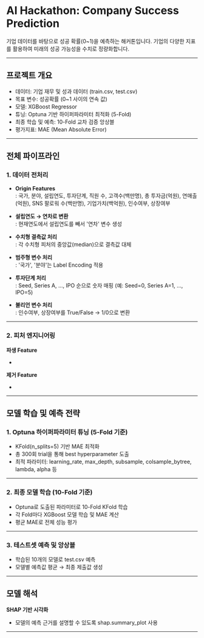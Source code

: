# AI Hackathon: Company Success Prediction

기업 데이터를 바탕으로 성공 확률(0~1)을 예측하는 해커톤입니다.
기업의 다양한 지표를 활용하여 미래의 성공 가능성을 수치로 정량화합니다.

---

## 프로젝트 개요

- 데이터: 기업 재무 및 성과 데이터 (train.csv, test.csv)  
- 목표 변수: 성공확률 (0~1 사이의 연속 값)  
- 모델: XGBoost Regressor  
- 튜닝: Optuna 기반 하이퍼파라미터 최적화 (5-Fold)  
- 최종 학습 및 예측: 10-Fold 교차 검증 앙상블
- 평가지표: MAE (Mean Absolute Error)

---

## 전체 파이프라인

### 1. 데이터 전처리

- **Origin Features**  
  : 국가, 분야, 설립연도, 투자단계, 직원 수, 고객수(백만명), 총 투자금(억원), 연매출(억원), SNS 팔로워 수(백만명), 기업가치(백억원), 인수여부, 상장여부

- **설립연도 → 연차로 변환**  
  : 현재연도에서 설립연도를 빼서 '연차' 변수 생성

- **수치형 결측값 처리**  
  : 각 수치형 피처의 중앙값(median)으로 결측값 대체

- **범주형 변수 처리**  
  : '국가', '분야'는 Label Encoding 적용

- **투자단계 처리**  
  : Seed, Series A, ..., IPO 순으로 숫자 매핑 (예: Seed=0, Series A=1, ..., IPO=5)

- **불리언 변수 처리**  
  : 인수여부, 상장여부를 True/False → 1/0으로 변환

---

### 2. 피처 엔지니어링

**파생 Feature**

- 

**제거 Feature**

- 

---

## 모델 학습 및 예측 전략

### 1. Optuna 하이퍼파라미터 튜닝 (5-Fold 기준)

- KFold(n_splits=5) 기반 MAE 최적화  
- 총 300회 trial을 통해 best hyperparameter 도출  
- 최적 파라미터: learning_rate, max_depth, subsample, colsample_bytree, lambda, alpha 등

---

### 2. 최종 모델 학습 (10-Fold 기준)

- Optuna로 도출된 파라미터로 10-Fold KFold 학습  
- 각 Fold마다 XGBoost 모델 학습 및 MAE 계산  
- 평균 MAE로 전체 성능 평가

---

### 3. 테스트셋 예측 및 앙상블

- 학습된 10개의 모델로 test.csv 예측  
- 모델별 예측값 평균 → 최종 제출값 생성  

---

## 모델 해석

**SHAP 기반 시각화**  
- 모델의 예측 근거를 설명할 수 있도록 shap.summary_plot 사용  

---


